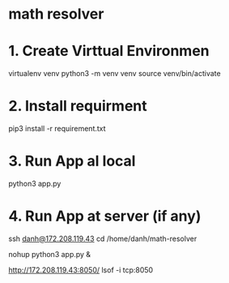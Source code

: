# math resolver

# 1. Create Virttual Environmen
virtualenv venv
python3 -m venv venv
source venv/bin/activate

# 2. Install requirment
pip3 install -r requirement.txt

# 3. Run App al local
python3 app.py

# 4. Run App at server (if any)

ssh danh@172.208.119.43
cd /home/danh/math-resolver

nohup python3 app.py &

http://172.208.119.43:8050/
lsof -i tcp:8050
